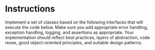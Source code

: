 # Instructions

Implement a set of classes based on the following interfaces that will execute the code below.  Make sure you add appropriate error handling, exception handling, logging, and assertions as appropriate.  Your implementation should reflect best practices, layers of abstraction, code reuse, good object-oriented principles, and suitable design patterns.